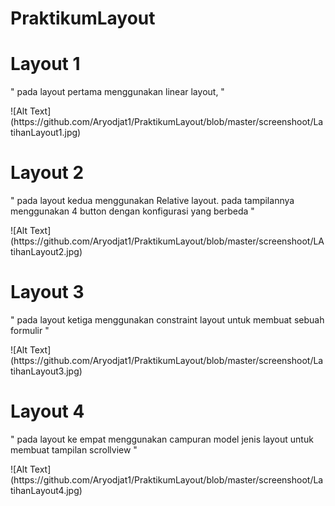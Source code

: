 # PraktikumLayout

# Layout 1
<p>" pada layout pertama menggunakan linear layout,  "</p>
![Alt Text](https://github.com/Aryodjat1/PraktikumLayout/blob/master/screenshoot/LatihanLayout1.jpg)

# Layout 2
<p>" pada layout kedua menggunakan Relative layout. pada tampilannya menggunakan 4 button dengan konfigurasi yang berbeda  "</p>
![Alt Text](https://github.com/Aryodjat1/PraktikumLayout/blob/master/screenshoot/LAtihanLayout2.jpg)

# Layout 3
<p>" pada layout ketiga menggunakan constraint layout untuk membuat sebuah formulir  "</p>
![Alt Text](https://github.com/Aryodjat1/PraktikumLayout/blob/master/screenshoot/LatihanLayout3.jpg)

# Layout 4
<p>" pada layout ke empat menggunakan campuran model jenis layout untuk membuat tampilan scrollview  "</p>
![Alt Text](https://github.com/Aryodjat1/PraktikumLayout/blob/master/screenshoot/LatihanLayout4.jpg)
